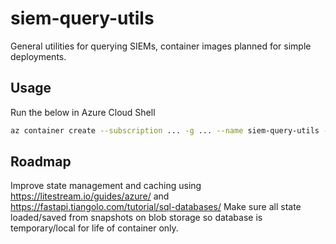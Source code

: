 # siem-query-utils
General utilities for querying SIEMs, container images planned for simple deployments.

## Usage

Run the below in Azure Cloud Shell
```bash
az container create --subscription ... -g ... --name siem-query-utils --image ghcr.io/wagov/siem-query-utils:main --assign-identity --secure-environment-variables API_TOKEN=... --ports 443 --cpu 2 --memory 4 --dns-name-label siem-query-utils
```

## Roadmap

Improve state management and caching using https://litestream.io/guides/azure/ and https://fastapi.tiangolo.com/tutorial/sql-databases/
Make sure all state loaded/saved from snapshots on blob storage so database is temporary/local for life of container only.
